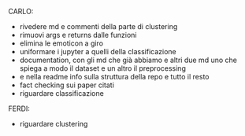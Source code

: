 CARLO:
- rivedere md e commenti della parte di clustering
- rimuovi args e returns dalle funzioni
- elimina le emoticon a giro
- uniformare i jupyter a quelli della classificazione
- documentation, con gli md che già abbiamo e altri due md uno che spiega a modo il dataset e un altro il preprocessing
- e nella readme info sulla struttura della repo e tutto il resto
- fact checking sui paper citati
- riguardare classificazione

FERDI:
- riguardare clustering